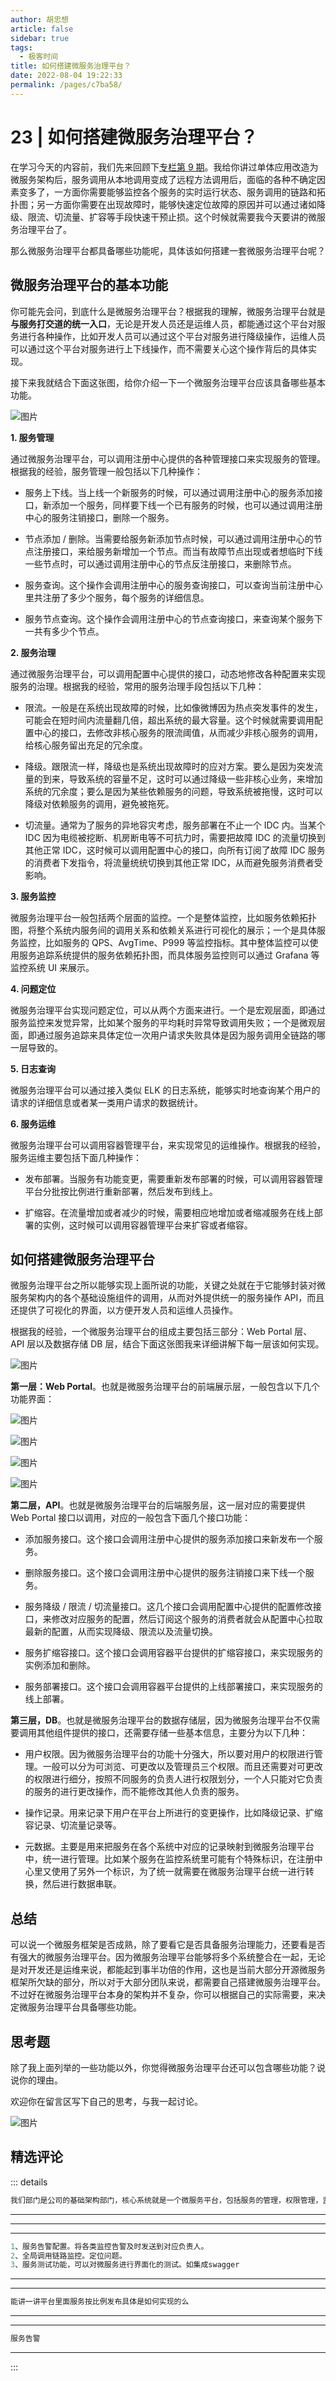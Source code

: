 ```yaml
---
author: 胡忠想
article: false
sidebar: true
tags: 
  - 极客时间
title: 如何搭建微服务治理平台？
date: 2022-08-04 19:22:33
permalink: /pages/c7ba58/
---
```

 
#         23 | 如何搭建微服务治理平台？      
在学习今天的内容前，我们先来回顾下<a href="http://time.geekbang.org/column/article/18651">专栏第 9 期</a>。我给你讲过单体应用改造为微服务架构后，服务调用从本地调用变成了远程方法调用后，面临的各种不确定因素变多了，一方面你需要能够监控各个服务的实时运行状态、服务调用的链路和拓扑图；另一方面你需要在出现故障时，能够快速定位故障的原因并可以通过诸如降级、限流、切流量、扩容等手段快速干预止损。这个时候就需要我今天要讲的<span class="orange">微服务治理平台了</span>。
那么微服务治理平台都具备哪些功能呢，具体该如何搭建一套微服务治理平台呢？
## 微服务治理平台的基本功能
你可能先会问，到底什么是微服务治理平台？根据我的理解，微服务治理平台就是<strong>与服务打交道的统一入口</strong>，无论是开发人员还是运维人员，都能通过这个平台对服务进行各种操作，比如开发人员可以通过这个平台对服务进行降级操作，运维人员可以通过这个平台对服务进行上下线操作，而不需要关心这个操作背后的具体实现。
接下来我就结合下面这张图，给你介绍一下一个微服务治理平台应该具备哪些基本功能。
![图片](https://static001.geekbang.org/resource/image/f5/5d/f5aa7ddbd2c0997839d3f292ea89975d.png)
<strong>1. 服务管理</strong>
通过微服务治理平台，可以调用注册中心提供的各种管理接口来实现服务的管理。根据我的经验，服务管理一般包括以下几种操作：
- 服务上下线。当上线一个新服务的时候，可以通过调用注册中心的服务添加接口，新添加一个服务，同样要下线一个已有服务的时候，也可以通过调用注册中心的服务注销接口，删除一个服务。
- 节点添加 / 删除。当需要给服务新添加节点时候，可以通过调用注册中心的节点注册接口，来给服务新增加一个节点。而当有故障节点出现或者想临时下线一些节点时，可以通过调用注册中心的节点反注册接口，来删除节点。
- 服务查询。这个操作会调用注册中心的服务查询接口，可以查询当前注册中心里共注册了多少个服务，每个服务的详细信息。
- 服务节点查询。这个操作会调用注册中心的节点查询接口，来查询某个服务下一共有多少个节点。
<strong>2. 服务治理</strong>
通过微服务治理平台，可以调用配置中心提供的接口，动态地修改各种配置来实现服务的治理。根据我的经验，常用的服务治理手段包括以下几种：
- 限流。一般是在系统出现故障的时候，比如像微博因为热点突发事件的发生，可能会在短时间内流量翻几倍，超出系统的最大容量。这个时候就需要调用配置中心的接口，去修改非核心服务的限流阈值，从而减少非核心服务的调用，给核心服务留出充足的冗余度。
- 降级。跟限流一样，降级也是系统出现故障时的应对方案。要么是因为突发流量的到来，导致系统的容量不足，这时可以通过降级一些非核心业务，来增加系统的冗余度；要么是因为某些依赖服务的问题，导致系统被拖慢，这时可以降级对依赖服务的调用，避免被拖死。
- 切流量。通常为了服务的异地容灾考虑，服务部署在不止一个 IDC 内。当某个 IDC 因为电缆被挖断、机房断电等不可抗力时，需要把故障 IDC 的流量切换到其他正常 IDC，这时候可以调用配置中心的接口，向所有订阅了故障 IDC 服务的消费者下发指令，将流量统统切换到其他正常 IDC，从而避免服务消费者受影响。
<strong>3. 服务监控</strong>
微服务治理平台一般包括两个层面的监控。一个是整体监控，比如服务依赖拓扑图，将整个系统内服务间的调用关系和依赖关系进行可视化的展示；一个是具体服务监控，比如服务的 QPS、AvgTime、P999 等监控指标。其中整体监控可以使用服务追踪系统提供的服务依赖拓扑图，而具体服务监控则可以通过 Grafana 等监控系统 UI 来展示。
<strong>4. 问题定位</strong>
微服务治理平台实现问题定位，可以从两个方面来进行。一个是宏观层面，即通过服务监控来发觉异常，比如某个服务的平均耗时异常导致调用失败；一个是微观层面，即通过服务追踪来具体定位一次用户请求失败具体是因为服务调用全链路的哪一层导致的。
<strong>5. 日志查询</strong>
微服务治理平台可以通过接入类似 ELK 的日志系统，能够实时地查询某个用户的请求的详细信息或者某一类用户请求的数据统计。
<strong>6. 服务运维</strong>
微服务治理平台可以调用容器管理平台，来实现常见的运维操作。根据我的经验，服务运维主要包括下面几种操作：
- 发布部署。当服务有功能变更，需要重新发布部署的时候，可以调用容器管理平台分批按比例进行重新部署，然后发布到线上。
- 扩缩容。在流量增加或者减少的时候，需要相应地增加或者缩减服务在线上部署的实例，这时候可以调用容器管理平台来扩容或者缩容。
## 如何搭建微服务治理平台
微服务治理平台之所以能够实现上面所说的功能，关键之处就在于它能够封装对微服务架构内的各个基础设施组件的调用，从而对外提供统一的服务操作 API，而且还提供了可视化的界面，以方便开发人员和运维人员操作。
根据我的经验，一个微服务治理平台的组成主要包括三部分：Web Portal 层、API 层以及数据存储 DB 层，结合下面这张图我来详细讲解下每一层该如何实现。
![图片](https://static001.geekbang.org/resource/image/60/e6/6092c301cfe5dc69abd3825e8ceedbe6.png)
<strong>第一层：Web Portal</strong>。也就是微服务治理平台的前端展示层，一般包含以下几个功能界面：
![图片](https://static001.geekbang.org/resource/image/8a/49/8a21ed33fa1dc550dbc08c5cad993949.png)
![图片](https://static001.geekbang.org/resource/image/0b/84/0b2688db42e3c9b29f19d46eed0aae84.png)
![图片](https://static001.geekbang.org/resource/image/07/7b/078d10be60b8a6a804a709c7e896167b.png)
![图片](https://static001.geekbang.org/resource/image/be/52/be0ab5c9ba97efa0938a1eab10492a52.png)
<strong>第二层，API</strong>。也就是微服务治理平台的后端服务层，这一层对应的需要提供 Web Portal 接口以调用，对应的一般包含下面几个接口功能：
- 添加服务接口。这个接口会调用注册中心提供的服务添加接口来新发布一个服务。
- 删除服务接口。这个接口会调用注册中心提供的服务注销接口来下线一个服务。
- 服务降级 / 限流 / 切流量接口。这几个接口会调用配置中心提供的配置修改接口，来修改对应服务的配置，然后订阅这个服务的消费者就会从配置中心拉取最新的配置，从而实现降级、限流以及流量切换。
- 服务扩缩容接口。这个接口会调用容器平台提供的扩缩容接口，来实现服务的实例添加和删除。
- 服务部署接口。这个接口会调用容器平台提供的上线部署接口，来实现服务的线上部署。
<strong>第三层，DB</strong>。也就是微服务治理平台的数据存储层，因为微服务治理平台不仅需要调用其他组件提供的接口，还需要存储一些基本信息，主要分为以下几种：
- 用户权限。因为微服务治理平台的功能十分强大，所以要对用户的权限进行管理。一般可以分为可浏览、可更改以及管理员三个权限。而且还需要对可更改的权限进行细分，按照不同服务的负责人进行权限划分，一个人只能对它负责的服务的进行更改操作，而不能修改其他人负责的服务。
- 操作记录。用来记录下用户在平台上所进行的变更操作，比如降级记录、扩缩容记录、切流量记录等。
- 元数据。主要是用来把服务在各个系统中对应的记录映射到微服务治理平台中，统一进行管理。比如某个服务在监控系统里可能有个特殊标识，在注册中心里又使用了另外一个标识，为了统一就需要在微服务治理平台统一进行转换，然后进行数据串联。
## 总结
可以说一个微服务框架是否成熟，除了要看它是否具备服务治理能力，还要看是否有强大的微服务治理平台。因为微服务治理平台能够将多个系统整合在一起，无论是对开发还是运维来说，都能起到事半功倍的作用，这也是当前大部分开源微服务框架所欠缺的部分，所以对于大部分团队来说，都需要自己搭建微服务治理平台。不过好在微服务治理平台本身的架构并不复杂，你可以根据自己的实际需要，来决定微服务治理平台具备哪些功能。
## 思考题
除了我上面列举的一些功能以外，你觉得微服务治理平台还可以包含哪些功能？说说你的理由。
欢迎你在留言区写下自己的思考，与我一起讨论。
![图片](https://static001.geekbang.org/resource/image/9c/be/9ca973ad0a032832bc5d90c377ffe7be.jpg)
精选评论 
 ------- 
 ::: details 
<a style='font-size:1.5em;font-weight:bold'></a> 


 ```java 
我们部门是公司的基础架构部门，核心系统就是一个微服务平台，包括服务的管理，权限管理，监控系统，日志收集系统，流量管理等，每个服务可以自定义服务健康状态的检查方式，每5秒自动检查一次，如果连续几次检查失败就自动从线上负载均衡中剔除，当出现机房故障可以快速跨中心切流量，目前还缺少服务调用链路拓扑图的监控，马上要开始整了
```
 ----- 
<a style='font-size:1.5em;font-weight:bold'></a> 


 ----- 
<a style='font-size:1.5em;font-weight:bold'></a> 


 ----- 
<a style='font-size:1.5em;font-weight:bold'></a> 


 ```java 
1、服务告警配置。将各类监控告警及时发送到对应负责人。
2、全局调用链路监控。定位问题。
3、服务测试功能，可以对微服务进行界面化的测试。如集成swagger
```
 ----- 
<a style='font-size:1.5em;font-weight:bold'></a> 


 ----- 
<a style='font-size:1.5em;font-weight:bold'></a> 


 ```java 
能讲一讲平台里面服务按比例发布具体是如何实现的么
```
 ----- 
<a style='font-size:1.5em;font-weight:bold'></a> 


 ----- 
<a style='font-size:1.5em;font-weight:bold'></a> 


 ```java 
服务告警
```
 ----- 
:::
